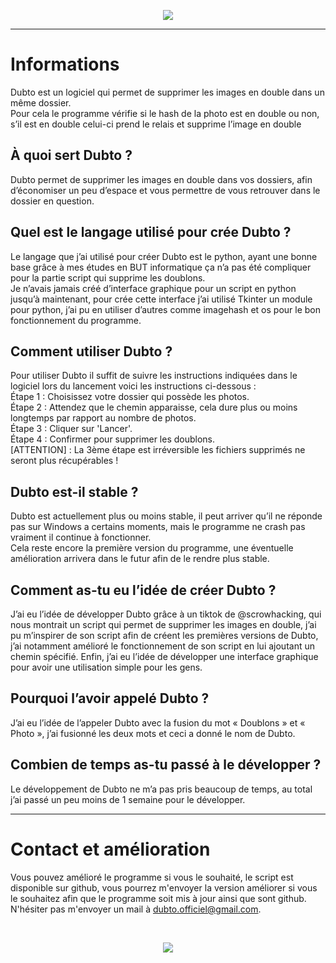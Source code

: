 <p align="center"><img src="https://user-images.githubusercontent.com/92891191/149833762-93410092-5646-4e24-b520-6632348e1746.png" /></p>

<hr/>

# Informations
Dubto est un logiciel qui permet de supprimer les images en double dans un même dossier.<br/>
Pour cela le programme vérifie si le hash de la photo est en double ou non, s’il est en double celui-ci prend le relais et supprime l’image en double 
<br/>
## À quoi sert Dubto ?
Dubto permet de supprimer les images en double dans vos dossiers, afin d’économiser un peu d’espace et vous permettre de vous retrouver dans le dossier en question.
<br/>
## Quel est le langage utilisé pour crée Dubto ?
Le langage que j’ai utilisé pour créer Dubto est le python, ayant une bonne base grâce à mes études en BUT informatique ça n’a pas été compliquer pour la partie script qui supprime les doublons. <br/>
Je n’avais jamais créé d’interface graphique pour un script en python jusqu’à maintenant, pour crée cette interface j’ai utilisé Tkinter un module pour python, j’ai pu en utiliser d’autres comme imagehash et os pour le bon fonctionnement du programme.
<br/>
## Comment utiliser Dubto ?
Pour utiliser Dubto il suffit de suivre les instructions indiquées dans le logiciel lors du lancement voici les instructions ci-dessous : <br/>
Étape 1 : Choisissez votre dossier qui possède les photos. <br/>
Étape 2 : Attendez que le chemin apparaisse, cela dure plus ou moins longtemps par rapport au nombre de photos. <br/>
Étape 3 : Cliquer sur 'Lancer'. <br/>
Étape 4 : Confirmer pour supprimer les doublons. <br/>
[ATTENTION] : La 3ème étape est irréversible les fichiers supprimés ne seront plus récupérables !
<br/>
## Dubto est-il stable ?
Dubto est actuellement plus ou moins stable, il peut arriver qu’il ne réponde pas sur Windows a certains moments, mais le programme ne crash pas vraiment il continue à fonctionner. <br/>
Cela reste encore la première version du programme, une éventuelle amélioration arrivera dans le futur afin de le rendre plus stable. 
<br/>
## Comment as-tu eu l’idée de créer Dubto ?
J’ai eu l’idée de développer Dubto grâce à un tiktok de @scrowhacking, qui nous montrait un script qui permet de supprimer les images en double, j’ai pu m’inspirer de son script afin de créent les premières versions de Dubto, j’ai notamment amélioré le fonctionnement de son script en lui ajoutant un chemin spécifié. Enfin, j’ai eu l’idée de développer une interface graphique pour avoir une utilisation simple pour les gens.
<br/>
## Pourquoi l’avoir appelé Dubto ?
J’ai eu l’idée de l’appeler Dubto avec la fusion du mot « Doublons » et « Photo », j’ai fusionné les deux mots et ceci a donné le nom de Dubto.
<br/>
## Combien de temps as-tu passé à le développer ?
Le développement de Dubto ne m’a pas pris beaucoup de temps, au total j’ai passé un peu moins de 1 semaine pour le développer.
<br/>
<hr/>

# Contact et amélioration
Vous pouvez amélioré le programme si vous le souhaité, le script est disponible sur github, vous pourrez m'envoyer la version améliorer si vous le souhaitez afin que le programme soit mis à jour ainsi que sont github. <br/>
N'hésiter pas m'envoyer un mail à dubto.officiel@gmail.com.

<br/>

<p align="center"><img src="https://user-images.githubusercontent.com/92891191/149837332-8fd14093-4e81-4f97-a706-7c5fda5bc9d0.png" /></p>


